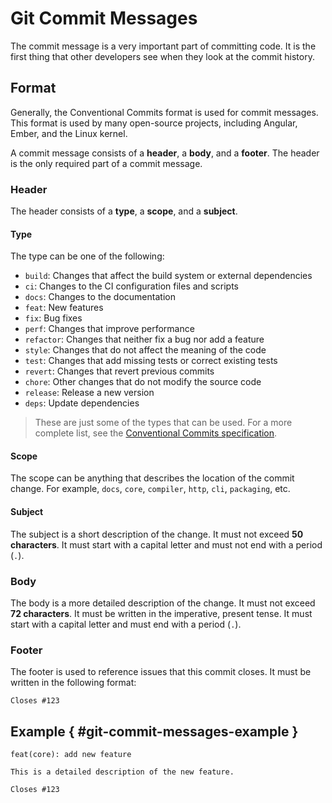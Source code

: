 # Git Commit Messages

The commit message is a very important part of committing code.
It is the first thing that other developers see when they look at the commit history.

## Format

Generally, the Conventional Commits format is used for commit messages.
This format is used by many open-source projects, including Angular, Ember, and
the Linux kernel.

A commit message consists of a **header**, a **body**, and a **footer**.
The header is the only required part of a commit message.

### Header

The header consists of a **type**, a **scope**, and a **subject**.

#### Type

The type can be one of the following:

* `build`: Changes that affect the build system or external dependencies
* `ci`: Changes to the CI configuration files and scripts
* `docs`: Changes to the documentation
* `feat`: New features
* `fix`: Bug fixes
* `perf`: Changes that improve performance
* `refactor`: Changes that neither fix a bug nor add a feature
* `style`: Changes that do not affect the meaning of the code
* `test`: Changes that add missing tests or correct existing tests
* `revert`: Changes that revert previous commits
* `chore`: Other changes that do not modify the source code
* `release`: Release a new version
* `deps`: Update dependencies

> These are just some of the types that can be used.
> For a more complete list, see the [Conventional Commits specification](https://www.conventionalcommits.org/en/v1.0.0/#specification).

#### Scope

The scope can be anything that describes the location of the commit change.
For example, `docs`, `core`, `compiler`, `http`, `cli`, `packaging`, etc.

#### Subject

The subject is a short description of the change.
It must not exceed **50 characters**.
It must start with a capital letter and must not end with a period (`.`).

### Body

The body is a more detailed description of the change.
It must not exceed **72 characters**.
It must be written in the imperative, present tense.
It must start with a capital letter and must end with a period (`.`).

### Footer

The footer is used to reference issues that this commit closes.
It must be written in the following format:

```
Closes #123
```

## Example { #git-commit-messages-example }

```
feat(core): add new feature

This is a detailed description of the new feature.

Closes #123
```

<seealso>
    <category ref="uh">
        <a href="Admin.md" />
        <a href="Authenticating-Logging-In.md" />
        <a href="Loans.md" />
        <a href="Deposits.md" />
        <a href="Profiles.md" />
    </category>
    <category ref="ds">
        <a href="Naming.md" />
        <a href="Comments.md" />
        <a href="Code-Style.md" />
    </category>
</seealso>
